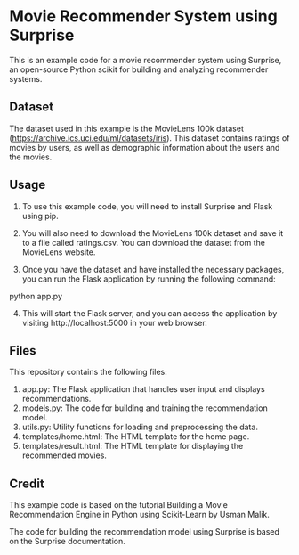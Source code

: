 # Movie Recommender System using Surprise
This is an example code for a movie recommender system using Surprise, an open-source Python scikit for building and analyzing recommender systems.

## Dataset
The dataset used in this example is the MovieLens 100k dataset (https://archive.ics.uci.edu/ml/datasets/iris). This dataset contains ratings of movies by users, as well as demographic information about the users and the movies.

## Usage
1. To use this example code, you will need to install Surprise and Flask using pip.

2. You will also need to download the MovieLens 100k dataset and save it to a file called ratings.csv. You can download the dataset from the MovieLens website.

3. Once you have the dataset and have installed the necessary packages, you can run the Flask application by running the following command:

python app.py

4. This will start the Flask server, and you can access the application by visiting http://localhost:5000 in your web browser.

## Files

This repository contains the following files:

1. app.py: The Flask application that handles user input and displays recommendations.
2. models.py: The code for building and training the recommendation model.
3. utils.py: Utility functions for loading and preprocessing the data.
4. templates/home.html: The HTML template for the home page.
5. templates/result.html: The HTML template for displaying the recommended movies.

## Credit

This example code is based on the tutorial Building a Movie Recommendation Engine in Python using Scikit-Learn by Usman Malik.

The code for building the recommendation model using Surprise is based on the Surprise documentation.
